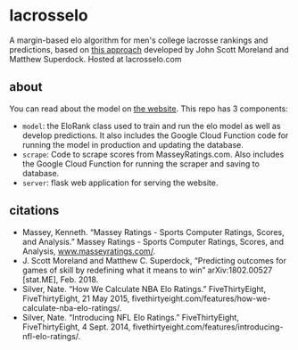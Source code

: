 # lacrosselo
A margin-based elo algorithm for men's college lacrosse rankings and predictions, based on [this approach](https://arxiv.org/abs/1802.00527) developed by John Scott Moreland and Matthew Superdock. Hosted at lacrosselo.com

## about
You can read about the model on [the website](lacrosselo.com/about). This repo has 3 components:
* `model`: the EloRank class used to train and run the elo model as well as develop predictions. It also includes the Google Cloud Function code for running the model in production and updating the database.
* `scrape`: Code to scrape scores from MasseyRatings.com. Also includes the Google Cloud Function for running the scraper and saving to database.
* `server`: flask web application for serving the website.

## citations

* Massey, Kenneth. “Massey Ratings - Sports Computer Ratings, Scores, and Analysis.” Massey Ratings - Sports Computer Ratings, Scores, and Analysis, www.masseyratings.com/.
* J. Scott Moreland and Matthew C. Superdock, “Predicting outcomes for games of skill by redefining what it means to win” 	arXiv:1802.00527 [stat.ME], Feb. 2018.
* Silver, Nate. “How We Calculate NBA Elo Ratings.” FiveThirtyEight, FiveThirtyEight, 21 May 2015, fivethirtyeight.com/features/how-we-calculate-nba-elo-ratings/.
* Silver, Nate. “Introducing NFL Elo Ratings.” FiveThirtyEight, FiveThirtyEight, 4 Sept. 2014, fivethirtyeight.com/features/introducing-nfl-elo-ratings/.
